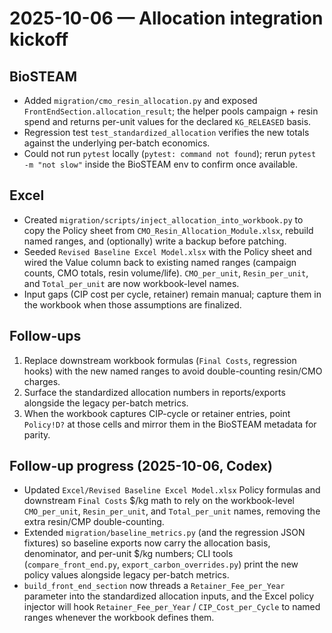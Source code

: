 # 2025-10-06 — Allocation integration kickoff

## BioSTEAM
- Added `migration/cmo_resin_allocation.py` and exposed `FrontEndSection.allocation_result`; the helper pools campaign + resin spend and returns per-unit values for the declared `KG_RELEASED` basis.  
- Regression test `test_standardized_allocation` verifies the new totals against the underlying per-batch economics.  
- Could not run `pytest` locally (`pytest: command not found`); rerun `pytest -m "not slow"` inside the BioSTEAM env to confirm once available.

## Excel
- Created `migration/scripts/inject_allocation_into_workbook.py` to copy the Policy sheet from `CMO_Resin_Allocation_Module.xlsx`, rebuild named ranges, and (optionally) write a backup before patching.  
- Seeded `Revised Baseline Excel Model.xlsx` with the Policy sheet and wired the Value column back to existing named ranges (campaign counts, CMO totals, resin volume/life). `CMO_per_unit`, `Resin_per_unit`, and `Total_per_unit` are now workbook-level names.  
- Input gaps (CIP cost per cycle, retainer) remain manual; capture them in the workbook when those assumptions are finalized.

## Follow-ups
1. Replace downstream workbook formulas (`Final Costs`, regression hooks) with the new named ranges to avoid double-counting resin/CMO charges.  
2. Surface the standardized allocation numbers in reports/exports alongside the legacy per-batch metrics.  
3. When the workbook captures CIP-cycle or retainer entries, point `Policy!D?` at those cells and mirror them in the BioSTEAM metadata for parity.

## Follow-up progress (2025-10-06, Codex)
- Updated `Excel/Revised Baseline Excel Model.xlsx` Policy formulas and downstream `Final Costs` $/kg math to rely on the workbook-level `CMO_per_unit`, `Resin_per_unit`, and `Total_per_unit` names, removing the extra resin/CMP double-counting.  
- Extended `migration/baseline_metrics.py` (and the regression JSON fixtures) so baseline exports now carry the allocation basis, denominator, and per-unit $/kg numbers; CLI tools (`compare_front_end.py`, `export_carbon_overrides.py`) print the new policy values alongside legacy per-batch metrics.  
- `build_front_end_section` now threads a `Retainer_Fee_per_Year` parameter into the standardized allocation inputs, and the Excel policy injector will hook `Retainer_Fee_per_Year` / `CIP_Cost_per_Cycle` to named ranges whenever the workbook defines them.
